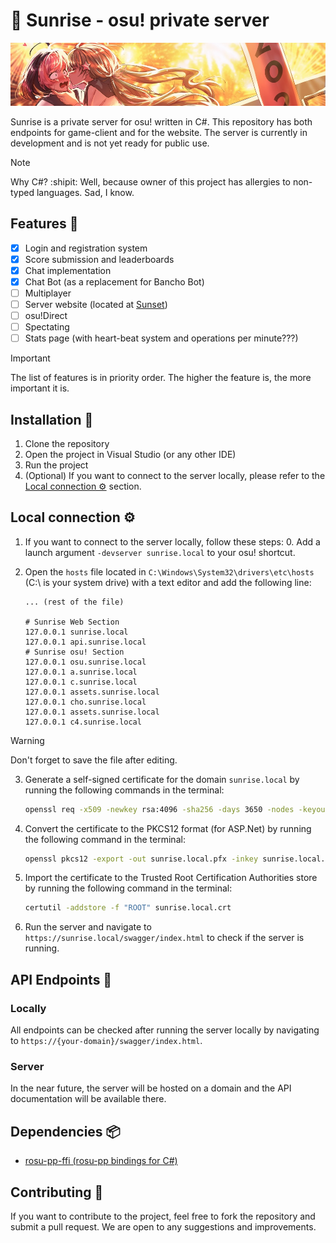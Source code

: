 # 🌅 Sunrise - osu! private server

<p align="center">
  <img src="./readme.jpg" alt="Artwork made by torekka. We don't own the rights to this image.">
</p>

Sunrise is a private server for osu! written in C#. This repository has both endpoints for game-client and for the
website. The server is currently in development and is not yet ready for public use.

> [!NOTE]
> Why C#? :shipit: Well, because owner of this project has allergies to non-typed languages. Sad, I know.

## Features 🌟

- [x] Login and registration system
- [x] Score submission and leaderboards
- [x] Chat implementation
- [x] Chat Bot (as a replacement for Bancho Bot)
- [ ] Multiplayer
- [ ] Server website (located at [Sunset](https://github.com/SunriseCommunity/Sunset))
- [ ] osu!Direct
- [ ] Spectating
- [ ] Stats page (with heart-beat system and operations per minute???)

> [!IMPORTANT]
> The list of features is in priority order. The higher the feature is, the more important it is.

## Installation 📩

1. Clone the repository
2. Open the project in Visual Studio (or any other IDE)
3. Run the project
4. (Optional) If you want to connect to the server locally, please refer to
   the [Local connection ⚙️](##local-connection)
   section.

## Local connection ⚙️

1. If you want to connect to the server locally, follow these steps: 0. Add a launch argument `-devserver sunrise.local`
   to your osu! shortcut.
2. Open the `hosts` file located in `C:\Windows\System32\drivers\etc\hosts` (C:\ is your system drive) with a text
   editor and add the following line:

    ```hosts
    ... (rest of the file)
    
    # Sunrise Web Section
    127.0.0.1 sunrise.local
    127.0.0.1 api.sunrise.local
    # Sunrise osu! Section
    127.0.0.1 osu.sunrise.local
    127.0.0.1 a.sunrise.local
    127.0.0.1 c.sunrise.local
    127.0.0.1 assets.sunrise.local
    127.0.0.1 cho.sunrise.local
    127.0.0.1 assets.sunrise.local
    127.0.0.1 c4.sunrise.local
    ```

> [!WARNING]
> Don't forget to save the file after editing.

3. Generate a self-signed certificate for the domain `sunrise.local` by running the following commands in the terminal:

    ```bash
    openssl req -x509 -newkey rsa:4096 -sha256 -days 3650 -nodes -keyout sunrise.local.key -out sunrise.local.crt -subj "/CN=sunrise.local" -addext "subjectAltName=DNS:sunrise.local,DNS:*.sunrise.local,IP:10.0.0.1"
    ```

4. Convert the certificate to the PKCS12 format (for ASP.Net) by running the following command in the terminal:
    ```bash
    openssl pkcs12 -export -out sunrise.local.pfx -inkey sunrise.local.key -in sunrise.local.crt -password pass:password
    ```

5. Import the certificate to the Trusted Root Certification Authorities store by running the following command in the
   terminal:

    ```bash
    certutil -addstore -f "ROOT" sunrise.local.crt
    ```

6. Run the server and navigate to `https://sunrise.local/swagger/index.html` to check if the server is running.

## API Endpoints 🛜

### Locally

All endpoints can be checked after running the server locally by navigating
to `https://{your-domain}/swagger/index.html`.

### Server

In the near future, the server will be hosted on a domain and the API documentation will be available there.

## Dependencies 📦

- [rosu-pp-ffi (rosu-pp bindings for C#)](https://github.com/fantasyzhjk/rosu-pp-ffi)

## Contributing 💖

If you want to contribute to the project, feel free to fork the repository and submit a pull request. We are open to any
suggestions and improvements.
